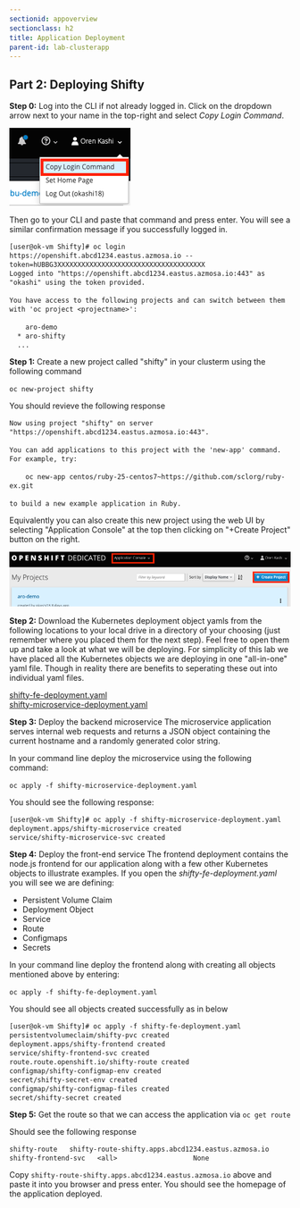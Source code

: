 ```yaml
---
sectionid: appoverview
sectionclass: h2
title: Application Deployment
parent-id: lab-clusterapp
---
```


## Part 2: Deploying Shifty

**Step 0:** Log into the CLI if not already logged in.  Click on the dropdown arrow next to your name in the top-right and select *Copy Login Command*. 

![CLI Login](/media/managedlab/7-shifty-login.png)

Then go to your CLI and paste that command and press enter.  You will see a similar confirmation message if you successfully logged in.

```
[user@ok-vm Shifty]# oc login https://openshift.abcd1234.eastus.azmosa.io --token=hUBBG3XXXXXXXXXXXXXXXXXXXXXXXXXXXXXXXXXXXXX
Logged into "https://openshift.abcd1234.eastus.azmosa.io:443" as "okashi" using the token provided.

You have access to the following projects and can switch between them with 'oc project <projectname>':

    aro-demo
  * aro-shifty
  ...
```

**Step 1:** Create a new project called "shifty" in your clusterm using the following command

`oc new-project shifty`

You should revieve the following response

```[user@ok-vm Shifty]# oc new-project shifty
Now using project "shifty" on server "https://openshift.abcd1234.eastus.azmosa.io:443".

You can add applications to this project with the 'new-app' command. For example, try:

    oc new-app centos/ruby-25-centos7~https://github.com/sclorg/ruby-ex.git

to build a new example application in Ruby.
```

Equivalently you can also create this new project using the web UI by selecting "Application Console" at the top 
then clicking on "+Create Project" button on the right.

![UI Create Project](/media/managedlab/6-shifty-newproj.png)

**Step 2:** Download the Kubernetes deployment object yamls from the following locations to your local drive in a directory of your choosing (just remember where you placed them for the next step).  Feel free to open them up and take a look at what we will be deploying. For simplicity of this lab we have placed all the Kubernetes objects we are deploying in one "all-in-one" yaml file.  Though in reality there are benefits to seperating these out into individual yaml files. 

[shifty-fe-deployment.yaml](/Shifty-YAMLs/shifty-fe-deployment.yaml)<br>
[shifty-microservice-deployment.yaml](/Shifty-YAMLs/shifty-microservice-deployment.yaml)

**Step 3:** Deploy the backend microservice
The microservice application serves internal web requests and returns a JSON object containing the current hostname and a randomly generated color string.

In your command line deploy the microservice using the following command:

`oc apply -f shifty-microservice-deployment.yaml`

You should see the following response:
```
[user@ok-vm Shifty]# oc apply -f shifty-microservice-deployment.yaml 
deployment.apps/shifty-microservice created
service/shifty-microservice-svc created
```

**Step 4:** Deploy the front-end service
The frontend deployment contains the node.js frontend for our application along with a few other Kubernetes objects to illustrate examples. If you open the *shifty-fe-deployment.yaml* you will see we are defining:
 - Persistent Volume Claim
 - Deployment Object
 - Service
 - Route
 - Configmaps
 - Secrets
 
 In your command line deploy the frontend along with creating all objects mentioned above by entering:
 
 `oc apply -f shifty-fe-deployment.yaml`

You should see all objects created successfully as in below

```
[user@ok-vm Shifty]# oc apply -f shifty-fe-deployment.yaml
persistentvolumeclaim/shifty-pvc created
deployment.apps/shifty-frontend created
service/shifty-frontend-svc created
route.route.openshift.io/shifty-route created
configmap/shifty-configmap-env created
secret/shifty-secret-env created
configmap/shifty-configmap-files created
secret/shifty-secret created
```

**Step 5:** Get the route so that we can access the application via `oc get route`

Should see the following response
```NAME           HOST/PORT                                                             PATH      SERVICES              PORT      TERMINATION   WILDCARD
shifty-route   shifty-route-shifty.apps.abcd1234.eastus.azmosa.io             shifty-frontend-svc   <all>                   None
```

Copy `shifty-route-shifty.apps.abcd1234.eastus.azmosa.io` above and paste it into you browser and press enter.  You should see the homepage of the application deployed.
